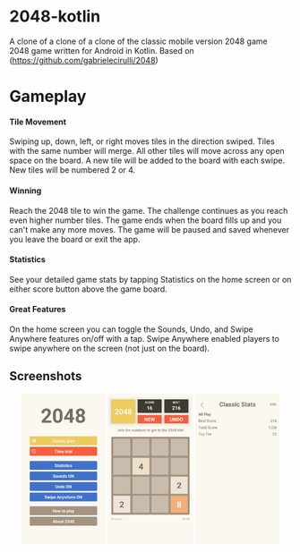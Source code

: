 # 2048-kotlin
A clone of a clone of a clone of the classic mobile version 2048 game   
2048 game written for Android in Kotlin. Based on (https://github.com/gabrielecirulli/2048)

# Gameplay
#### Tile Movement
Swiping up, down, left, or right moves tiles in the direction swiped.
        Tiles with the same number will merge. All other tiles will move across any open space on
        the board. A new tile will be added to the board with each swipe. New tiles will be numbered
        2 or 4.
        
#### Winning
Reach the 2048 tile to win the game. The challenge continues as you
        reach even higher number tiles. The game ends when the board fills up and you can\'t make
        any more moves. The game will be paused and saved whenever you leave the board or exit the
        app.
#### Statistics
See your detailed game stats by tapping Statistics on the home screen
        or on either score button above the game board.
#### Great Features
On the home screen you can toggle the Sounds, Undo, and Swipe Anywhere
        features on/off with a tap. Swipe Anywhere enabled players to swipe anywhere on the screen
        (not just on the board).

## Screenshots 
<p align="center">
<img src="/Screenshots/1.png" width="30%"/>
<img src="/Screenshots/2.png" width="30%"/> 
<img src="/Screenshots/3.png" width="30%"/> 
</p>
